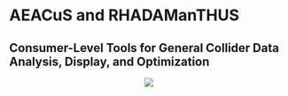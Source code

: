 # AEACuS and RHADAManTHUS
## Consumer-Level Tools for General Collider Data Analysis, Display, and Optimization
<p align="center"><img src="https://avatars0.githubusercontent.com/u/2171656"/></p>
